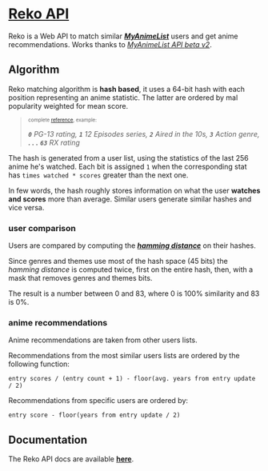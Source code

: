 # [Reko API](https://reko.moe/)

Reko is a Web API to match similar [***MyAnimeList***](https://myanimelist.net) users and get anime recommendations. Works thanks to [*MyAnimeList API *beta v2**](https://myanimelist.net/apiconfig/references/api/v2).

## Algorithm

Reko matching algorithm is **hash based**, it uses a 64-bit hash with each position representing an anime statistic. The latter are ordered by mal popularity weighted for mean score.

<blockquote><small><sup>complete <a href="statistics.md">reference</a>, example:</sup></small>

***`0`** PG-13 rating, **`1`** 12 Episodes series, **`2`** Aired in the 10s,  **`3`** Action genre, **. . .** **`63`** RX rating*
</blockquote>

The hash is generated from a user list, using the statistics of the last 256 anime he's watched. Each bit is assigned `1` when the corresponding stat has `times watched * scores` greater than the next one.

In few words, the hash roughly stores information on what the user **watches and scores** more than average. Similar users generate similar hashes and vice versa.

### user comparison

Users are compared by computing the [***hamming distance***](https://en.wikipedia.org/wiki/Hamming_distance) on their hashes.

Since genres and themes use most of the hash space (45 bits) the *hamming distance* is computed twice, first on the entire hash, then, with a mask that removes genres and themes bits.

The result is a number between 0 and 83, where 0 is 100% similarity and 83 is 0%.

### anime recommendations

Anime recommendations are taken from other users lists.

Recommendations from the most similar users lists are ordered by the following function:

```
entry scores / (entry count + 1) - floor(avg. years from entry update / 2)
```

Recommendations from specific users are ordered by:

```
entry score - floor(years from entry update / 2)
```

## Documentation

The Reko API docs are available [**here**](https://reko.moe/docs).
